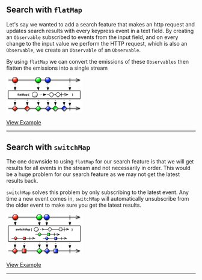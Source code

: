 ## Search with `flatMap`

Let's say we wanted to add a search feature that makes an http request and updates search results with every keypress event in a text field.
By creating an `Observable` subscribed to events from the input field, and on every change to the input value we perform the HTTP request, which
is also an `Observable`, we create an `Observable` of an `Observable`.

By using `flatMap` we can convert the emissions of these `Observables` then flatten the emissions into a single stream

<img src="content/images/flat-map.png" alt="flat-map-diagram" width="40%" />

[View Example](http://plnkr.co/edit/L6CLXo?p=preview)

---

## Search with `switchMap`

The one downside to using `flatMap` for our search feature is that we will get results for all events in the stream and not necessarily in order.
This would be a huge problem for our search feature as we may not get the latest results back.

`switchMap` solves this problem by only subscribing to the latest event. Any time a new event comes in, `switchMap` will automatically
unsubscribe from the older event to make sure you get the latest results.

<img src="content/images/switch-map.png" alt="flat-map-diagram" width="40%" />

[View Example](http://plnkr.co/edit/FYLTcx?p=preview)

---
